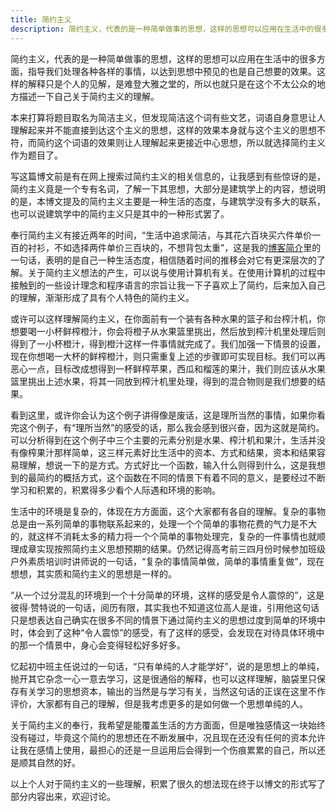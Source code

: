 ```yaml
---
title: 简约主义
description: 简约主义，代表的是一种简单做事的思想，这样的思想可以应用在生活中的很多方面，指导我们处理各种各样的事情，以达到思想中预见的也是自己想要的效果。这样的解释只是个人的见解，是难登大雅之堂的，所以也就只是在这个不太公众的地方描述一下自己关于简约主义的理解。
---
```


简约主义，代表的是一种简单做事的思想，这样的思想可以应用在生活中的很多方面，指导我们处理各种各样的事情，以达到思想中预见的也是自己想要的效果。这样的解释只是个人的见解，是难登大雅之堂的，所以也就只是在这个不太公众的地方描述一下自己关于简约主义的理解。

本来打算将题目取名为简洁主义，但发现简洁这个词有些文艺，词语自身意思让人理解起来并不能直接到达这个主义的思想，这样的效果本身就与这个主义的思想不符，而简约这个词语的效果则让人理解起来更接近中心思想，所以就选择简约主义作为题目了。

写这篇博文前是有在网上搜索过简约主义的相关信息的，让我感到有些惊讶的是，简约主义竟是一个专有名词，了解一下其思想，大部分是建筑学上的内容，想说明的是，本博文提及的简约主义主要是一种生活的态度，与建筑学没有多大的联系，也可以说建筑学中的简约主义只是其中的一种形式罢了。

奉行简约主义有接近两年的时间，“生活中追求简洁，与其花六百块买六件单价一百的衬衫，不如选择两件单价三百块的，不想背包太重”，这是我的<a href="/about" target="_blank">博客简介</a>里的一句话，表明的是自己一种生活态度，相信随着时间的推移会对它有更深层次的了解。关于简约主义想法的产生，可以说与使用计算机有关。在使用计算机的过程中接触到的一些设计理念和程序语言的宗旨让我一下子喜欢上了简约，后来加入自己的理解，渐渐形成了具有个人特色的简约主义。

或许可以这样理解简约主义，在你面前有一个装有各种水果的篮子和台榨汁机，你想要喝一小杯鲜榨橙汁，你会将橙子从水果篮里挑出，然后放到榨汁机里处理后则得到了一小杯橙汁，得到橙汁这样一件事情就完成了。我们加强一下情景的设置，现在你想喝一大杯的鲜榨橙汁，则只需重复上述的步骤即可实现目标。我们可以再恶心一点，目标改成想得到一杯鲜榨苹果，西瓜和榴莲的果汁，我们则应该从水果篮里挑出上述水果，将其一同放到榨汁机里处理，得到的混合物则是我们想要的结果。

看到这里，或许你会认为这个例子讲得像是废话，这是理所当然的事情，如果你看完这个例子，有“理所当然”的感受的话，那么我会感到很兴奋，因为这就是简约。可以分析得到在这个例子中三个主要的元素分别是水果、榨汁机和果汁，生活并没有像榨果汁那样简单，这三样元素好比生活中的资本、方式和结果，资本和结果容易理解，想说一下的是方式。方式好比一个函数，输入什么则得到什么，这是我想到的最简约的概括方式，这个函数在不同的情景下有着不同的意义，是要经过不断学习和积累的，积累得多少看个人际遇和环境的影响。

生活中的环境是复杂的，体现在方方面面，这个大家都有各自的理解。复杂的事物总是由一系列简单的事物联系起来的，处理一个个简单的事物花费的气力是不大的，就这样不消耗太多的精力将一个个简单的事物处理完，复杂的一件事情也就顺理成章实现按照简约主义思想预期的结果。仍然记得高考前三四月份时候参加班级户外素质培训时讲师说的一句话，“复杂的事情简单做，简单的事情重复做”，现在想想，其实质和简约主义的思想是一样的。

“从一个过分混乱的环境到一个十分简单的环境，这样的感受是令人震惊的”，这是彼得·赞特说的一句话，阅历有限，其实我也不知道这位高人是谁，引用他这句话只是想表达自己确实在很多不同的情景下通过简约主义的思想过度到简单的环境中时，体会到了这种“令人震惊”的感受，有了这样的感受，会发现在对待具体环境中的那一个情景中，身心会变得轻松好多好多。

忆起初中班主任说过的一句话，“只有单纯的人才能学好”，说的是思想上的单纯，抛开其它杂念一心一意去学习，这是很通俗的解释，也可以这样理解，脑袋里只保存有关学习的思想资本，输出的当然是与学习有关，当然这句话的正误在这里不作评价，大家都有自己的理解，但是我考虑更多的是如何做一个思想单纯的人。

关于简约主义的奉行，我希望是能覆盖生活的方方面面，但是唯独感情这一块始终没有碰过，毕竟这个简约的思想还在不断发展中，况且现在还没有任何的资本允许让我在感情上使用，最担心的还是一旦运用后会得到一个伤痕累累的自己，所以还是顺其自然的好。

以上个人对于简约主义的一些理解，积累了很久的想法现在终于以博文的形式写了部分内容出来，欢迎讨论。
